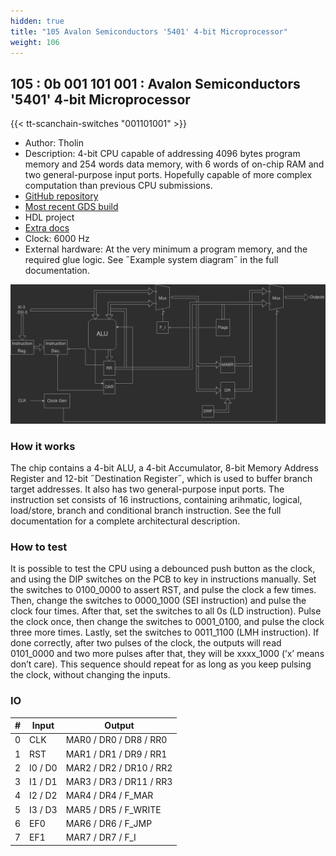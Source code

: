```yaml
---
hidden: true
title: "105 Avalon Semiconductors '5401' 4-bit Microprocessor"
weight: 106
---
```


## 105 : 0b 001 101 001 : Avalon Semiconductors '5401' 4-bit Microprocessor

{{< tt-scanchain-switches "001101001" >}}

* Author: Tholin
* Description: 4-bit CPU capable of addressing 4096 bytes program memory and 254 words data memory, with 6 words of on-chip RAM and two general-purpose input ports. Hopefully capable of more complex computation than previous CPU submissions.
* [GitHub repository](https://github.com/89Mods/tt2-AvalonSemi-5401)
* [Most recent GDS build](https://github.com/AvalonSemiconductors/tt2-AvalonSemi-5401/actions/runs/3986452998)
* HDL project
* [Extra docs](https://github.com/89Mods/tt2-AvalonSemi-5401/blob/main/README.md)
* Clock: 6000 Hz
* External hardware: At the very minimum a program memory, and the required glue logic. See ˝Example system diagram˝ in the full documentation.

![picture](images/block_diag.png)

### How it works

The chip contains a 4-bit ALU, a 4-bit Accumulator, 8-bit Memory Address Register and 12-bit ˝Destination Register˝, which is used to buffer branch target addresses. It also has two general-purpose input ports. The instruction set consists of 16 instructions, containing arihmatic, logical, load/store, branch and conditional branch instruction. See the full documentation for a complete architectural description.

### How to test

It is possible to test the CPU using a debounced push button as the clock, and using the DIP switches on the PCB to key in instructions manually. Set the switches to 0100_0000 to assert RST, and pulse the clock a few times. Then, change the switches to 0000_1000 (SEI instruction) and pulse the clock four times. After that, set the switches to all 0s (LD instruction). Pulse the clock once, then change the switches to 0001_0100, and pulse the clock three more times. Lastly, set the switches to 0011_1100 (LMH instruction). If done correctly, after two pulses of the clock, the outputs will read 0101_0000 and two more pulses after that, they will be xxxx_1000 (’x’ means don’t care). This sequence should repeat for as long as you keep pulsing the clock, without changing the inputs.

### IO

| # | Input        | Output       |
|---|--------------|--------------|
| 0 | CLK  | MAR0 / DR0 / DR8 / RR0 |
| 1 | RST  | MAR1 / DR1 / DR9 / RR1 |
| 2 | I0 / D0  | MAR2 / DR2 / DR10 / RR2 |
| 3 | I1 / D1  | MAR3 / DR3 / DR11 / RR3 |
| 4 | I2 / D2  | MAR4 / DR4 / F_MAR |
| 5 | I3 / D3  | MAR5 / DR5 / F_WRITE |
| 6 | EF0  | MAR6 / DR6 / F_JMP |
| 7 | EF1  | MAR7 / DR7 / F_I |

